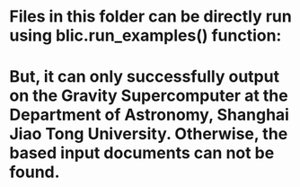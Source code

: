 # Files in this folder can be directly run using blic.run_examples() function:
# But, it can only successfully output on the Gravity Supercomputer at the Department of Astronomy, Shanghai Jiao Tong University. Otherwise, the based input documents can not be found.